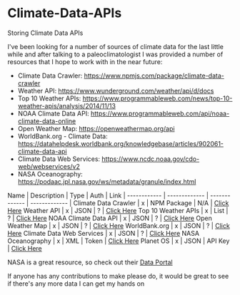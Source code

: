 # Climate-Data-APIs
Storing Climate Data APIs

I've been looking for a number of sources of climate data for the last little while and after talking to a paleoclimatologist I was provided a number of resources that I hope to work with in the near future:

* Climate Data Crawler: https://www.npmjs.com/package/climate-data-crawler
* Weather API: https://www.wunderground.com/weather/api/d/docs
* Top 10 Weather APIs: https://www.programmableweb.com/news/top-10-weather-apis/analysis/2014/11/13
* NOAA Climate Data API: https://www.programmableweb.com/api/noaa-climate-data-online
* Open Weather Map: https://openweathermap.org/api
* WorldBank.org - Climate Data: https://datahelpdesk.worldbank.org/knowledgebase/articles/902061-climate-data-api
* Climate Data Web Services: https://www.ncdc.noaa.gov/cdo-web/webservices/v2
* NASA Oceanography: https://podaac.jpl.nasa.gov/ws/metadata/granule/index.html

Name | Description | Type | Auth | Link |
------------ | ------------- | ------------- | ------------- |
Climate Data Crawler | x | NPM Package | N/A | [Click Here](https://www.npmjs.com/package/climate-data-crawler)
Weather API | x | JSON | ? | [Click Here](https://www.wunderground.com/weather/api/d/docs)
Top 10 Weather APIs | x | List | ? | [Click Here](https://www.programmableweb.com/news/top-10-weather-apis/analysis/2014/11/13)
NOAA Climate Data API | x | JSON | ? | [Click Here](https://www.programmableweb.com/api/noaa-climate-data-online)
Open Weather Map | x | JSON | ? | [Click Here](https://openweathermap.org/api)
WorldBank.org | x | JSON | ? | [Click Here](https://datahelpdesk.worldbank.org/knowledgebase/articles/902061-climate-data-api)
Climate Data Web Services | x | JSON | ? | [Click Here](https://www.ncdc.noaa.gov/cdo-web/webservices/v2)
NASA Oceanography | x | XML | Token | [Click Here](https://podaac.jpl.nasa.gov/ws/metadata/granule/index.html)
Planet OS | x | JSON | API Key | [Click Here](https://data.planetos.com/)

NASA is a great resource, so check out their [Data Portal](https://data.nasa.gov/)

If anyone has any contributions to make please do, it would be great to see if there's any more data I can get my hands on 

